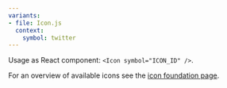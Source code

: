 ```yaml
---
variants:
- file: Icon.js
  context:
    symbol: twitter
---
```

Usage as React component: `<Icon symbol="ICON_ID" />`.

For an overview of available icons see the [icon foundation page](/foundation/icons/).
